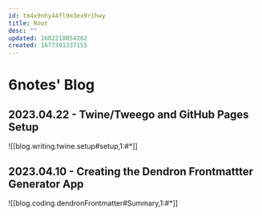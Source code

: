 ```yaml
---
id: tm4x9nhy44fl9m3ex9rihwy
title: Root
desc: ""
updated: 1682218054262
created: 1677391337155
---
```


# 6notes' Blog

## 2023.04.22 - Twine/Tweego and GitHub Pages Setup

![[blog.writing.twine.setup#setup,1:#*]]

## 2023.04.10 - Creating the Dendron Frontmattter Generator App

![[blog.coding.dendronFrontmatter#Summary,1:#*]]
